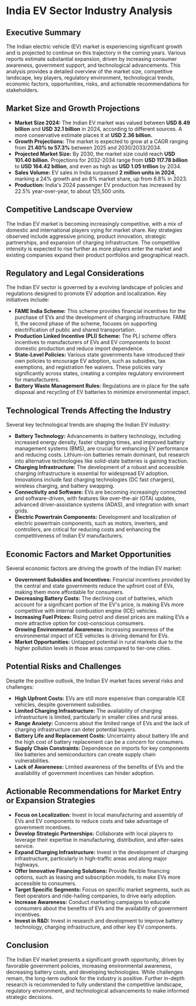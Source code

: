 # India EV Sector Industry Analysis

## Executive Summary

The Indian electric vehicle (EV) market is experiencing significant growth and is projected to continue on this trajectory in the coming years. Various reports estimate substantial expansion, driven by increasing consumer awareness, government support, and technological advancements. This analysis provides a detailed overview of the market size, competitive landscape, key players, regulatory environment, technological trends, economic factors, opportunities, risks, and actionable recommendations for stakeholders.

## Market Size and Growth Projections

*   **Market Size 2024:** The Indian EV market was valued between **USD 8.49 billion** and **USD 32.1 billion** in 2024, according to different sources. A more conservative estimate places it at **USD 2.36 billion.**
*   **Growth Projections:** The market is expected to grow at a CAGR ranging from **21.40% to 57.3%** between 2025 and 2030/2033/2034.
*   **Projected Market Size:** By 2030, the market size could reach **USD 101.40 billion.** Projections for 2032-2034 range from **USD 117.78 billion** to **USD 164.42 billion**, and even as high as **USD 1.05 trillion** by 2034.
*   **Sales Volume:** EV sales in India surpassed **2 million units in 2024**, marking a 24% growth and an 8% market share, up from 6.8% in 2023.
*   **Production:** India's 2024 passenger EV production has increased by 22.5% year-over-year, to about 125,500 units.

## Competitive Landscape Overview

The Indian EV market is becoming increasingly competitive, with a mix of domestic and international players vying for market share. Key strategies observed include aggressive pricing, product innovation, strategic partnerships, and expansion of charging infrastructure. The competitive intensity is expected to rise further as more players enter the market and existing companies expand their product portfolios and geographical reach.

## Regulatory and Legal Considerations

The Indian EV sector is governed by a evolving landscape of policies and regulations designed to promote EV adoption and localization. Key initiatives include:

*   **FAME India Scheme:** This scheme provides financial incentives for the purchase of EVs and the development of charging infrastructure. FAME II, the second phase of the scheme, focuses on supporting electrification of public and shared transportation.
*   **Production Linked Incentive (PLI) Scheme:** The PLI scheme offers incentives to manufacturers of EVs and EV components to boost domestic production and reduce import dependence.
*   **State-Level Policies:** Various state governments have introduced their own policies to encourage EV adoption, such as subsidies, tax exemptions, and registration fee waivers. These policies vary significantly across states, creating a complex regulatory environment for manufacturers.
*   **Battery Waste Management Rules:** Regulations are in place for the safe disposal and recycling of EV batteries to minimize environmental impact.

## Technological Trends Affecting the Industry

Several key technological trends are shaping the Indian EV industry:

*   **Battery Technology:** Advancements in battery technology, including increased energy density, faster charging times, and improved battery management systems (BMS), are crucial for enhancing EV performance and reducing costs. Lithium-ion batteries remain dominant, but research into alternative technologies like solid-state batteries is gaining traction.
*   **Charging Infrastructure:** The development of a robust and accessible charging infrastructure is essential for widespread EV adoption. Innovations include fast charging technologies (DC fast chargers), wireless charging, and battery swapping.
*   **Connectivity and Software:** EVs are becoming increasingly connected and software-driven, with features like over-the-air (OTA) updates, advanced driver-assistance systems (ADAS), and integration with smart grids.
*   **Electric Powertrain Components:** Development and localization of electric powertrain components, such as motors, inverters, and controllers, are critical for reducing costs and enhancing the competitiveness of Indian EV manufacturers.

## Economic Factors and Market Opportunities

Several economic factors are driving the growth of the Indian EV market:

*   **Government Subsidies and Incentives:** Financial incentives provided by the central and state governments reduce the upfront cost of EVs, making them more affordable for consumers.
*   **Decreasing Battery Costs:** The declining cost of batteries, which account for a significant portion of the EV's price, is making EVs more competitive with internal combustion engine (ICE) vehicles.
*   **Increasing Fuel Prices:** Rising petrol and diesel prices are making EVs a more attractive option for cost-conscious consumers.
*   **Growing Environmental Awareness:** Increasing awareness of the environmental impact of ICE vehicles is driving demand for EVs.
*   **Market Opportunities:** Untapped potential in rural markets due to the higher pollution levels in those areas compared to tier-one cities.

## Potential Risks and Challenges

Despite the positive outlook, the Indian EV market faces several risks and challenges:

*   **High Upfront Costs:** EVs are still more expensive than comparable ICE vehicles, despite government subsidies.
*   **Limited Charging Infrastructure:** The availability of charging infrastructure is limited, particularly in smaller cities and rural areas.
*   **Range Anxiety:** Concerns about the limited range of EVs and the lack of charging infrastructure can deter potential buyers.
*   **Battery Life and Replacement Costs:** Uncertainty about battery life and the high cost of battery replacement can be a concern for consumers.
*   **Supply Chain Constraints:** Dependence on imports for key components like batteries and semiconductors can create supply chain vulnerabilities.
*   **Lack of Awareness:** Limited awareness of the benefits of EVs and the availability of government incentives can hinder adoption.

## Actionable Recommendations for Market Entry or Expansion Strategies

*   **Focus on Localization:** Invest in local manufacturing and assembly of EVs and EV components to reduce costs and take advantage of government incentives.
*   **Develop Strategic Partnerships:** Collaborate with local players to leverage their expertise in manufacturing, distribution, and after-sales service.
*   **Expand Charging Infrastructure:** Invest in the development of charging infrastructure, particularly in high-traffic areas and along major highways.
*   **Offer Innovative Financing Solutions:** Provide flexible financing options, such as leasing and subscription models, to make EVs more accessible to consumers.
*   **Target Specific Segments:** Focus on specific market segments, such as fleet operators and ride-hailing companies, to drive early adoption.
*   **Increase Awareness:** Conduct marketing campaigns to educate consumers about the benefits of EVs and the availability of government incentives.
*   **Invest in R&D:** Invest in research and development to improve battery technology, charging infrastructure, and other key EV components.

## Conclusion

The Indian EV market presents a significant growth opportunity, driven by favorable government policies, increasing environmental awareness, decreasing battery costs, and developing technologies. While challenges remain, the long-term outlook for the industry is positive. Further in-depth research is recommended to fully understand the competitive landscape, regulatory environment, and technological advancements to make informed strategic decisions.